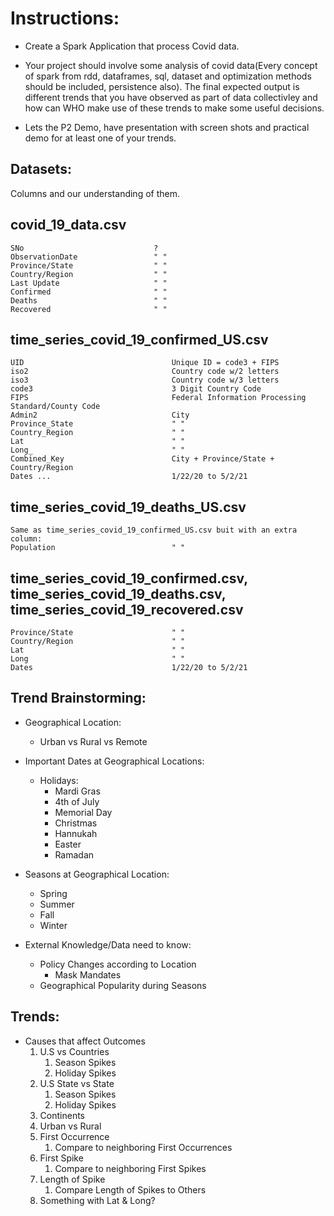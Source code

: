 # Instructions:
- Create a Spark Application that process Covid data.

- Your project  should involve some analysis of covid data(Every concept of spark from rdd, dataframes, sql, dataset and 
optimization methods should be included, persistence also). The final expected output is different trends that you have
observed as part of data collectivley and how can WHO make use of these trends to make some useful decisions.

- Lets the P2 Demo, have presentation with screen shots and practical demo for at least one of your trends.

## Datasets:
Columns and our understanding of them.

covid_19_data.csv
------------------------------------------------------------------
    SNo                             ?
    ObservationDate                 " "
    Province/State                  " "                  
    Country/Region                  " "
    Last Update                     " "                        
    Confirmed                       " "
    Deaths                          " "
    Recovered                       " "

time_series_covid_19_confirmed_US.csv
------------------------------------------------------------------
    UID                                 Unique ID = code3 + FIPS
    iso2                                Country code w/2 letters            
    iso3                                Country code w/3 letters
    code3                               3 Digit Country Code                             
    FIPS                                Federal Information Processing Standard/County Code
    Admin2                              City
    Province_State                      " "
    Country_Region                      " "
    Lat                                 " "
    Long_                               " "
    Combined_Key                        City + Province/State + Country/Region
    Dates ...                           1/22/20 to 5/2/21


time_series_covid_19_deaths_US.csv
------------------------------------------------------------------
    Same as time_series_covid_19_confirmed_US.csv buit with an extra column:
    Population                          " "


time_series_covid_19_confirmed.csv,  time_series_covid_19_deaths.csv,  time_series_covid_19_recovered.csv
------------------------------------------------------------------
    Province/State                      " "
    Country/Region                      " "
    Lat                                 " "
    Long                                " "
    Dates                               1/22/20 to 5/2/21
   

## Trend Brainstorming:
- Geographical Location:
    - Urban vs Rural vs Remote
- Important Dates at Geographical Locations:
    - Holidays:
        - Mardi Gras
        - 4th of July
        - Memorial Day
        - Christmas
        - Hannukah
        - Easter
        - Ramadan
- Seasons at Geographical Location:
    - Spring
    - Summer
    - Fall
    - Winter

- External Knowledge/Data need to know:
    - Policy Changes according to Location
        - Mask Mandates
    - Geographical Popularity during Seasons
    
## Trends:
- Causes that affect Outcomes
    1. U.S vs Countries
       1. Season Spikes
       2. Holiday Spikes
    2. U.S State vs State
       1. Season Spikes
       2. Holiday Spikes
    3. Continents
    4. Urban vs Rural
    5. First Occurrence
       1. Compare to neighboring First Occurrences
    6. First Spike
       1. Compare to neighboring First Spikes
    7. Length of Spike
        1. Compare Length of Spikes to Others
    8. Something with Lat & Long?